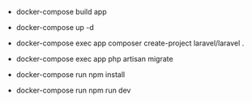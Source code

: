 - docker-compose build app
- docker-compose up -d

- docker-compose exec app composer create-project laravel/laravel .
- docker-compose exec app php artisan migrate

- docker-compose run npm install
- docker-compose run npm run dev